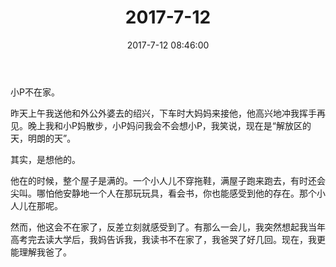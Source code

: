 ﻿---
title: 2017-7-12
date: 2017-7-12 08:46:00
tags:
categories: 爸爸
---
小P不在家。

昨天上午我送他和外公外婆去的绍兴，下车时大妈妈来接他，他高兴地冲我挥手再见。晚上我和小P妈散步，小P妈问我会不会想小P，我笑说，现在是“解放区的天，明朗的天”。

其实，是想他的。

他在的时候，整个屋子是满的。一个小人儿不穿拖鞋，满屋子跑来跑去，有时还会尖叫。哪怕他安静地一个人在那玩玩具，看会书，你也能感受到他的存在。那个小人儿在那呢。

然而，他这会不在家了，反差立刻就感受到了。有那么一会儿，我突然想起我当年高考完去读大学后，我妈告诉我，我读书不在家了，我爸哭了好几回。现在，我更能理解我爸了。